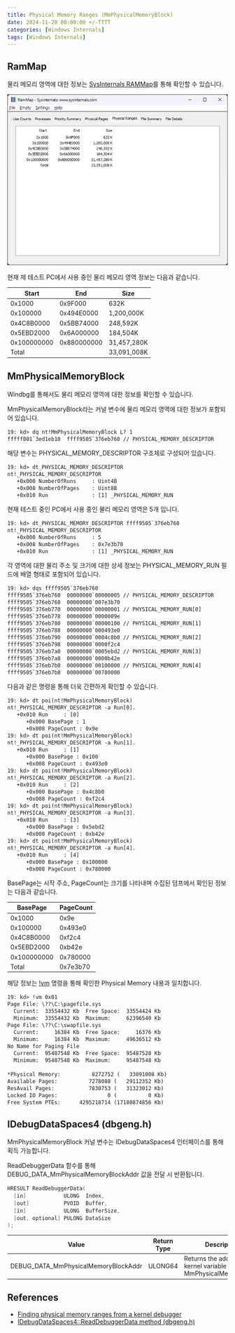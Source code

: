 ```yaml
---
title: Physical Memory Ranges (MmPhysicalMemoryBlock)
date: 2024-11-20 00:00:00 +/-TTTT
categories: [Windows Internals]
tags: [Windows Internals]
---
```


## RamMap
물리 메모리 영역에 대한 정보는 [SysInternals RAMMap](https://learn.microsoft.com/ko-kr/sysinternals/downloads/rammap)를 통해 확인할 수 있습니다.

![](/assets/posts/2024-11-20-MmPhysicalMemoryBlock/1.png)

현재 제 테스트 PC에서 사용 중인 물리 메모리 영역 정보는 다음과 같습니다.

| Start       | End           | Size        |
|-------------|---------------|-------------|
| 0x1000      | 0x9F000       | 632K        |
| 0x100000    | 0x494E0000    | 1,200,000K  |
| 0x4C8B0000  | 0x5BB74000    | 248,592K    |
| 0x5EBD2000  | 0x6A000000    | 184,504K    |
| 0x100000000 | 0x880000000   | 31,457,280K |
| Total       |               | 33,091,008K |

## MmPhysicalMemoryBlock
Windbg를 통해서도 물리 메모리 영역에 대한 정보를 확인할 수 있습니다. 

MmPhysicalMemoryBlock라는 커널 변수에 물리 메모리 영역에 대한 정보가 포함되어 있습니다.
```
19: kd> dq nt!MmPhysicalMemoryBlock L? 1
fffff801`3ed1eb10  ffff9505`376eb760 // PHYSICAL_MEMORY_DESCRIPTOR
```

해당 변수는 PHYSICAL_MEMORY_DESCRIPTOR 구조체로 구성되어 있습니다.
```
19: kd> dt_PHYSICAL_MEMORY_DESCRIPTOR
nt!_PHYSICAL_MEMORY_DESCRIPTOR
   +0x000 NumberOfRuns     : Uint4B
   +0x008 NumberOfPages    : Uint8B
   +0x010 Run              : [1] _PHYSICAL_MEMORY_RUN
```

현재 테스트 중인 PC에서 사용 중인 물리 메모리 영역은 5개 입니다.
```
19: kd> dt_PHYSICAL_MEMORY_DESCRIPTOR ffff9505`376eb760
nt!_PHYSICAL_MEMORY_DESCRIPTOR
   +0x000 NumberOfRuns     : 5
   +0x008 NumberOfPages    : 0x7e3b70
   +0x010 Run              : [1] _PHYSICAL_MEMORY_RUN
```

각 영역에 대한 물리 주소 및 크기에 대한 상세 정보는 PHYSICAL_MEMORY_RUN 필드에 배열 형태로 포함되어 있습니다.
```
19: kd> dqs ffff9505`376eb760
ffff9505`376eb760  00000000`00000005 // PHYSICAL_MEMORY_DESCRIPTOR
ffff9505`376eb768  00000000`007e3b70
ffff9505`376eb770  00000000`00000001 // PHYSICAL_MEMORY_RUN[0]
ffff9505`376eb778  00000000`0000009e
ffff9505`376eb780  00000000`00000100 // PHYSICAL_MEMORY_RUN[1]
ffff9505`376eb788  00000000`000493e0
ffff9505`376eb790  00000000`0004c8b0 // PHYSICAL_MEMORY_RUN[2]
ffff9505`376eb798  00000000`0000f2c4
ffff9505`376eb7a0  00000000`0005ebd2 // PHYSICAL_MEMORY_RUN[3]
ffff9505`376eb7a8  00000000`0000b42e
ffff9505`376eb7b0  00000000`00100000 // PHYSICAL_MEMORY_RUN[4]
ffff9505`376eb7b8  00000000`00780000
```

다음과 같은 명령을 통해 더욱 간편하게 확인할 수 있습니다.
```
19: kd> dt poi(nt!MmPhysicalMemoryBlock)  nt!_PHYSICAL_MEMORY_DESCRIPTOR -a Run[0].
   +0x010 Run     : [0] 
      +0x000 BasePage : 1
      +0x008 PageCount : 0x9e
19: kd> dt poi(nt!MmPhysicalMemoryBlock)  nt!_PHYSICAL_MEMORY_DESCRIPTOR -a Run[1].
   +0x010 Run     : [1] 
      +0x000 BasePage : 0x100
      +0x008 PageCount : 0x493e0
19: kd> dt poi(nt!MmPhysicalMemoryBlock)  nt!_PHYSICAL_MEMORY_DESCRIPTOR -a Run[2].
   +0x010 Run     : [2] 
      +0x000 BasePage : 0x4c8b0
      +0x008 PageCount : 0xf2c4
19: kd> dt poi(nt!MmPhysicalMemoryBlock)  nt!_PHYSICAL_MEMORY_DESCRIPTOR -a Run[3].
   +0x010 Run     : [3] 
      +0x000 BasePage : 0x5ebd2
      +0x008 PageCount : 0xb42e
19: kd> dt poi(nt!MmPhysicalMemoryBlock)  nt!_PHYSICAL_MEMORY_DESCRIPTOR -a Run[4].
   +0x010 Run     : [4] 
      +0x000 BasePage : 0x100000
      +0x008 PageCount : 0x780000
```

BasePage는 시작 주소, PageCount는 크기를 나타내며 수집된 덤프에서 확인된 정보는 다음과 같습니다.

| BasePage    | PageCount   |
|-------------|-------------|
| 0x1000      | 0x9e        |
| 0x100000    | 0x493e0     |
| 0x4C8B0000  | 0xf2c4      |
| 0x5EBD2000  | 0xb42e      |
| 0x100000000 | 0x780000    |
| Total       | 0x7e3b70    |

해당 정보는 [!vm](https://learn.microsoft.com/ko-kr/windows-hardware/drivers/debuggercmds/-vm) 명령을 통해 확인한 Physical Memory 내용과 일치합니다.
```
19: kd> !vm 0x01
Page File: \??\C:\pagefile.sys
  Current:  33554432 Kb  Free Space:  33554424 Kb
  Minimum:  33554432 Kb  Maximum:     62396540 Kb
Page File: \??\C:\swapfile.sys
  Current:     16384 Kb  Free Space:     16376 Kb
  Minimum:     16384 Kb  Maximum:     49636512 Kb
No Name for Paging File
  Current:  95487548 Kb  Free Space:  95487528 Kb
  Minimum:  95487548 Kb  Maximum:     95487548 Kb

*Physical Memory:          8272752 (   33091008 Kb)
Available Pages:          7278088 (   29112352 Kb)
ResAvail Pages:           7830753 (   31323012 Kb)
Locked IO Pages:                0 (          0 Kb)
Free System PTEs:      4295218714 (17180874856 Kb)
```

## IDebugDataSpaces4 (dbgeng.h)
MmPhysicalMemoryBlock 커널 변수는 IDebugDataSpaces4 인터페이스를 통해 획득 가능합니다.

ReadDebuggerData 함수를 통해 DEBUG_DATA_MmPhysicalMemoryBlockAddr 값을 전달 시 반환됩니다.

```cpp
HRESULT ReadDebuggerData(
  [in]            ULONG  Index,
  [out]           PVOID  Buffer,
  [in]            ULONG  BufferSize,
  [out, optional] PULONG DataSize
);
```

| Value                                | Return Type | Description                        |
|--------------------------------------|-------------|------------------------------------|
| DEBUG_DATA_MmPhysicalMemoryBlockAddr | ULONG64     | Returns the address of the kernel variable<br>MmPhysicalMemoryBlock.        |

## References
- [Finding physical memory ranges from a kernel debugger](https://codemachine.com/articles/physical_memory_ranges_in_kernel_debugger.html)
- [IDebugDataSpaces4::ReadDebuggerData method (dbgeng.h)](https://learn.microsoft.com/en-us/windows-hardware/drivers/ddi/dbgeng/nf-dbgeng-idebugdataspaces4-readdebuggerdata)